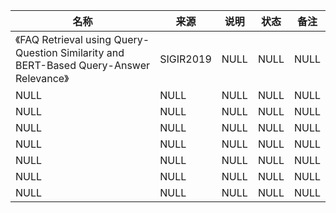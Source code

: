 |名称  |  来源   | 说明  |状态   | 备注  |
|  ----  | ----  |----  | ----  |----  |
| 《FAQ Retrieval using Query-Question Similarity and BERT-Based Query-Answer Relevance》  | SIGIR2019 |NULL |NULL |NULL |
| NULL  | NULL |NULL |NULL |NULL |
| NULL  | NULL |NULL |NULL |NULL |
| NULL  | NULL |NULL |NULL |NULL |
| NULL  | NULL |NULL |NULL |NULL |
| NULL  | NULL |NULL |NULL |NULL |
| NULL  | NULL |NULL |NULL |NULL |
| NULL  | NULL |NULL |NULL |NULL |
